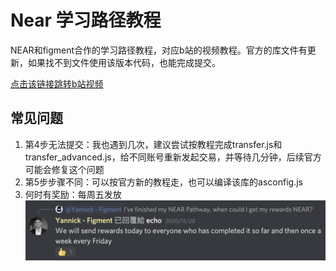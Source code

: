 # Near 学习路径教程

NEAR和figment合作的学习路径教程，对应b站的视频教程。官方的库文件有更新，如果找不到文件使用该版本代码，也能完成提交。

[点击该链接跳转b站视频](https://www.bilibili.com/video/BV1mK4y1Z7p9)

## 常见问题

1. 第4步无法提交：我也遇到几次，建议尝试按教程完成transfer.js和transfer_advanced.js，给不同账号重新发起交易，并等待几分钟，后续官方可能会修复这个问题   
2. 第5步步骤不同：可以按官方新的教程走，也可以编译该库的asconfig.js
3. 何时有奖励：每周五发放
    ![](./AboutReward.png)
